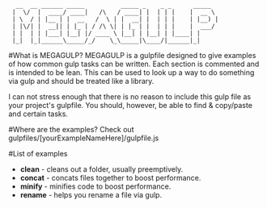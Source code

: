 
      __  __ ______ _____          _____ _    _ _      _____  
     |  \/  |  ____/ ____|   /\   / ____| |  | | |    |  __ \ 
     | \  / | |__ | |  __   /  \ | |  __| |  | | |    | |__) |
     | |\/| |  __|| | |_ | / /\ \| | |_ | |  | | |    |  ___/ 
     | |  | | |___| |__| |/ ____ \ |__| | |__| | |____| |     
     |_|  |_|______\_____/_/    \_\_____|\____/|______|_|     
                                                  
                                                  
  #What is MEGAGULP?
  MEGAGULP is a gulpfile designed to give examples of how common gulp tasks can
  be written. Each section is commented and is intended to be lean. This can
  be used to look up a way to do something via gulp and should be treated like
  a library.
  
  I can not stress enough that there is no reason to include this gulp file as
  your project's gulpfile. You should, however, be able to find & copy/paste 
  and certain tasks.                                                        
                                                          
  #Where are the examples?
  Check out gulpfiles/[yourExampleNameHere]/gulpfile.js
  
  #List of examples
  * **clean** - cleans out a folder, usually preemptively.
  * **concat** - concats files together to boost performance.
  * **minify** - minifies code to boost performance.
  * **rename** - helps you rename a file via gulp.
